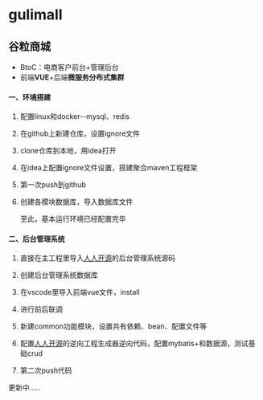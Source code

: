 # gulimall
## 谷粒商城
* BtoC：电商客户前台+管理后台
* 前端**VUE**+后端**微服务分布式集群**

#### 一、环境搭建

1. 配置linux和docker--mysql、redis

2. 在github上新建仓库，设置ignore文件

3. clone仓库到本地，用idea打开

4. 在idea上配置ignore文件设置，搭建聚合maven工程框架

5. 第一次push到github

6. 创建各模块数据库，导入数据库文件

   至此，基本运行环境已经配置完毕

   

#### 二、后台管理系统

1. 直接在主工程里导入[人人开源](https://gitee.com/renrenio)的后台管理系统源码

2. 创建后台管理系统数据库

3. 在vscode里导入前端vue文件，install

4. 进行前后联调

5. 新建common功能模块，设置共有依赖、bean、配置文件等

6. 配置[人人开源](https://gitee.com/renrenio)的逆向工程生成器逆向代码，配置mybatis+和数据源，测试基础crud

7. 第二次push代码

   

更新中.....
